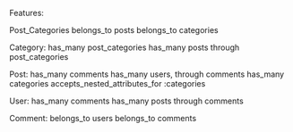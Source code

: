 Features:

Post_Categories
belongs_to posts
belongs_to categories

Category:
has_many post_categories
has_many posts through post_categories

Post:
has_many comments
has_many users, through comments
has_many categories
accepts_nested_attributes_for :categories

User:
has_many comments
has_many posts through comments

Comment:
belongs_to users
belongs_to comments
